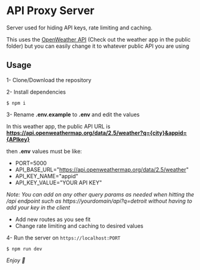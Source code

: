 # API Proxy Server

Server used for hiding API keys, rate limiting and caching.

This uses the [OpenWeather API](https://openweathermap.org/api) (Check out the weather app in the public folder) but you can easily change it to whatever public API you are using

## Usage

1- Clone/Download the repository

2- Install dependencies

```
$ npm i
```

3- Rename **.env.example** to **.env** and edit the values

In this weather app, the public API URL is **https://api.openweathermap.org/data/2.5/weather?q={city}&appid={APIkey}**

then **.env** values must be like:

- PORT=5000
- API_BASE_URL="https://api.openweathermap.org/data/2.5/weather"
- API_KEY_NAME="appid"
- API_KEY_VALUE="YOUR API KEY"

_Note: You can add on any other query params as needed when hitting the /api endpoint such as https://yourdomain/api?q=detroit without having to add your key in the client_

- Add new routes as you see fit
- Change rate limiting and caching to desired values

4- Run the server on `https://localhost:PORT`

```
$ npm run dev
```

_Enjoy 🤗_
